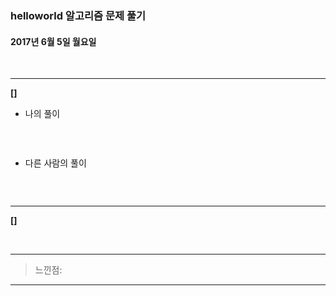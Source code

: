 ### helloworld 알고리즘 문제 풀기

#### 2017년 6월 5일 월요일


<br>

---

**[]**



- 나의 풀이

	```
	```
	
<br>

- 다른 사람의 풀이

	```
	```

<br>
	
---

**[]**


	
<br>

---

> 느낀점: 

---